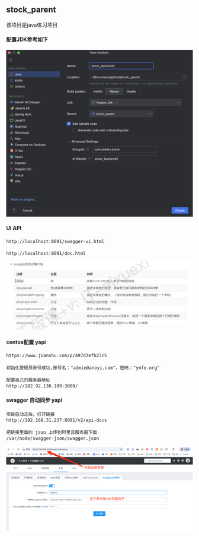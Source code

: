 ## stock_parent
该项目是java练习项目

#### 配置JDK参考如下
![img_1.png](img_1.png)


#### UI API
```text
http://localhost:8091/swagger-ui.html

http://localhost:8091/doc.html
```

![img.png](img.png)


#### centos配置 yapi
```text
https://www.jianshu.com/p/a97d2efb23c5

初始化管理员账号成功,账号名："admin@anoyi.com"，密码："ymfe.org"

配置自己的服务器地址
http://182.92.130.109:3000/
```

#### swagger 自动同步 yapi
```text
项目启动之后，打开链接 
http://192.168.31.237:8091/v2/api-docs

把链接里面的 json 上传到阿里云服务器下面
/var/node/swagger-json/swagger.json
```
![img_2.png](img_2.png)